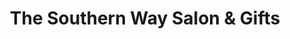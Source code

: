 ---
title: "The Southern Way Salon & Gifts"
url: /social-circle/the-southern-way-salon-and-gifts/
shop: beauty
---